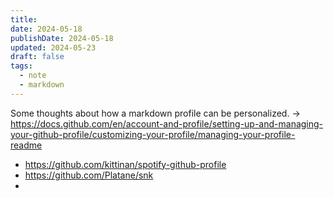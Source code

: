 ```yaml
---
title: 
date: 2024-05-18
publishDate: 2024-05-18
updated: 2024-05-23
draft: false
tags:
  - note
  - markdown
---
```


Some thoughts about how a markdown profile can be personalized. -> https://docs.github.com/en/account-and-profile/setting-up-and-managing-your-github-profile/customizing-your-profile/managing-your-profile-readme

- https://github.com/kittinan/spotify-github-profile
- https://github.com/Platane/snk
- 
